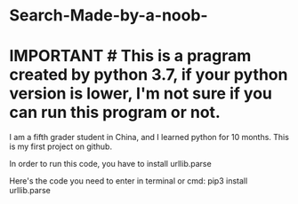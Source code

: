# Search-Made-by-a-noob-
# IMPORTANT # This is a pragram created by python 3.7, if your python version is lower, I'm not sure if you can run this program or not.

I am a fifth grader student in China, and I learned python for 10 months. This is my first project on github.

In order to run this code, you have to install urllib.parse

Here's the code you need to enter in terminal or cmd: pip3 install urllib.parse

